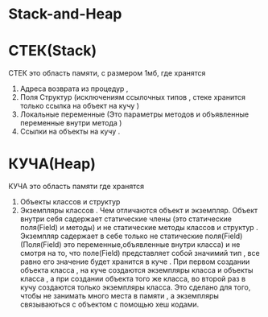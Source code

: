 # Stack-and-Heap

# СТЕК(Stack)

СТЕК это область памяти, с размером 1мб, где хранятся 
1) Адреса возврата из процедур ,
2) Поля Структур (исключениям ссылочных типов , стеке хранится только ссылка на объект на кучу ) 
3) Локальные переменные  (Это параметры  методов и объявленные переменные внутри метода )
4) Ссылки на объекты на кучу .

# КУЧА(Heap)

КУЧА это область памяти где хранятся  
1) Объекты классов и структур 
2) Экземпляры классов ․
Чем отличаются объект и экземпляр. Объект внутри себя садержает статические члены (это статические поля(Field) и методы)
и не статические методы классов и структур . Экземпляр садержает в себе только не статические  поля(Field) (Поля(Field)
это переменные,объявленные внутри класса) и не смотря на то, что поле(Field)  представляет собой  значимий тип , все 
равно его значение будет хранится в куче  . При первом создании  объекта  класса , на куче создаются экземпляры класса
и объекты класса , а при  создании объекта того же класса, во второй раз  в кучу создаются только экземпляры класса.
Это сделано для того, чтобы  не занимать много места в памяти , а экземпляры связываються с объектом с помощью  хеш кодами.
